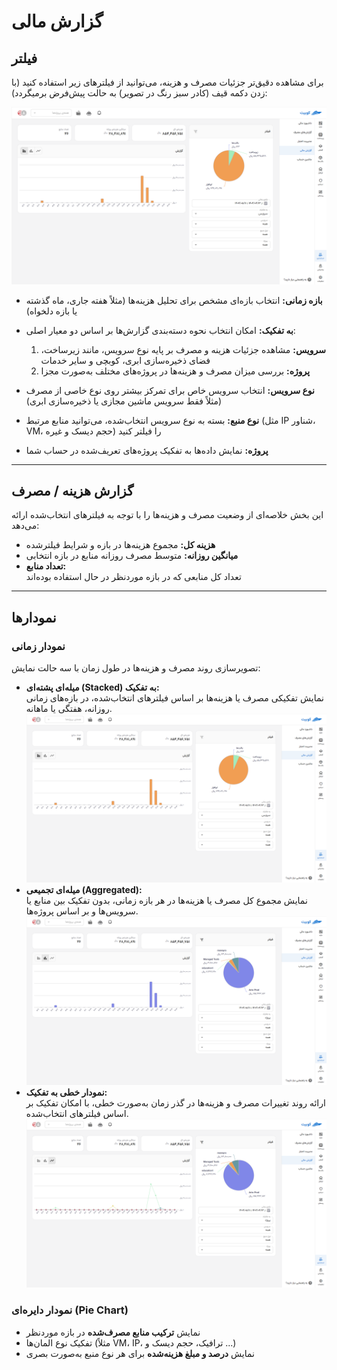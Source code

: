 # گزارش مالی

## فیلتر

برای مشاهده دقیق‌تر جزئیات مصرف و هزینه، می‌توانید از فیلترهای زیر استفاده کنید (با زدن دکمه قیف (کادر سبز رنگ در تصویر) به حالت پیش‌فرض برمیگردد):

![Accounting: financial report overview](img/financial-report-overview.png)

- **بازه زمانی:**
  انتخاب بازه‌ای مشخص برای تحلیل هزینه‌ها (مثلاً هفته جاری، ماه گذشته یا بازه دلخواه)
- **به تفکیک:**
  امکان انتخاب نحوه دسته‌بندی گزارش‌ها بر اساس دو معیار اصلی:

  1.  **سرویس:** مشاهده جزئیات هزینه و مصرف بر پایه نوع سرویس، مانند زیرساخت، فضای ذخیره‌سازی ابری، کوبچی و سایر خدمات
  2.  **پروژه:** بررسی میزان مصرف و هزینه‌ها در پروژه‌های مختلف به‌صورت مجزا

- **نوع سرویس:**
  انتخاب سرویس خاص برای تمرکز بیشتر روی نوع خاصی از مصرف (مثلاً فقط سرویس ماشین مجازی یا ذخیره‌سازی ابری)
- **نوع منبع:**
  بسته به نوع سرویس انتخاب‌شده، می‌توانید منابع مرتبط (مثل IP شناور، VM، حجم دیسک و غیره) را فیلتر کنید
- **پروژه:**
  نمایش داده‌ها به تفکیک پروژه‌های تعریف‌شده در حساب شما

---

## گزارش هزینه / مصرف

این بخش خلاصه‌ای از وضعیت مصرف و هزینه‌ها را با توجه به فیلترهای انتخاب‌شده ارائه می‌دهد:

- **هزینه کل:**
  مجموع هزینه‌ها در بازه و شرایط فیلترشده
- **میانگین روزانه:**
  متوسط مصرف روزانه منابع در بازه انتخابی
- **تعداد منابع:**  
   تعداد کل منابعی که در بازه موردنظر در حال استفاده بوده‌اند

---

## نمودارها

### نمودار زمانی

تصویرسازی روند مصرف و هزینه‌ها در طول زمان با سه حالت نمایش:

- **میله‌ای پشته‌ای (Stacked) به تفکیک:**  
   نمایش تفکیکی مصرف یا هزینه‌ها بر اساس فیلترهای انتخاب‌شده، در بازه‌های زمانی روزانه، هفتگی یا ماهانه.
  ![Accounting: financial report overview](img/financial-report-overview.png)
- **میله‌ای تجمیعی (Aggregated):**  
   نمایش مجموع کل مصرف یا هزینه‌ها در هر بازه زمانی، بدون تفکیک بین منابع یا سرویس‌ها و بر اساس پروژه‌ها.
  ![Accounting: financial report overview](img/financial-report-overview-aggregated.png)
- **نمودار خطی به تفکیک:**  
   ارائه روند تغییرات مصرف و هزینه‌ها در گذر زمان به‌صورت خطی، با امکان تفکیک بر اساس فیلترهای انتخاب‌شده.
  ![Accounting: financial report overview](img/financial-report-overview-line.png)

### نمودار دایره‌ای (Pie Chart)

- نمایش **ترکیب منابع مصرف‌شده** در بازه موردنظر
- تفکیک نوع المان‌ها (مثلاً VM، IP، ترافیک، حجم دیسک و ...)
- نمایش **درصد و مبلغ هزینه‌شده** برای هر نوع منبع به‌صورت بصری
